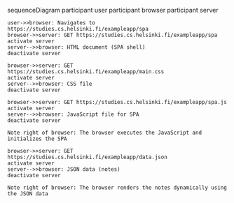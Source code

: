 sequenceDiagram
    participant user
    participant browser
    participant server

    user->>browser: Navigates to https://studies.cs.helsinki.fi/exampleapp/spa
    browser->>server: GET https://studies.cs.helsinki.fi/exampleapp/spa
    activate server
    server-->>browser: HTML document (SPA shell)
    deactivate server

    browser->>server: GET https://studies.cs.helsinki.fi/exampleapp/main.css
    activate server
    server-->>browser: CSS file
    deactivate server

    browser->>server: GET https://studies.cs.helsinki.fi/exampleapp/spa.js
    activate server
    server-->>browser: JavaScript file for SPA
    deactivate server

    Note right of browser: The browser executes the JavaScript and initializes the SPA

    browser->>server: GET https://studies.cs.helsinki.fi/exampleapp/data.json
    activate server
    server-->>browser: JSON data (notes)
    deactivate server

    Note right of browser: The browser renders the notes dynamically using the JSON data
